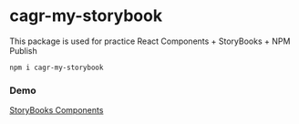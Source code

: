 # cagr-my-storybook

This package is used for practice React Components + StoryBooks + NPM Publish

```
npm i cagr-my-storybook
```

### Demo
[StoryBooks Components](https://camy2015.github.io/storyBooks-components/?path=/docs/ui-mylabel--docs)
